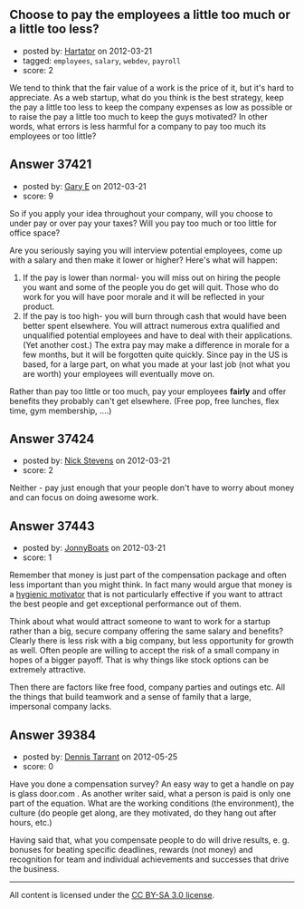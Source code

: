 ## Choose to pay the employees a little too much or a little too less?

- posted by: [Hartator](https://stackexchange.com/users/-1/16828-hartator) on 2012-03-21
- tagged: `employees`, `salary`, `webdev`, `payroll`
- score: 2

We tend to think that the fair value of a work is the price of it, but it's hard to appreciate. As a web startup, what do you think is the best strategy, keep the pay a little too less to keep the company expenses as low as possible or to raise the pay a little too much to keep the guys motivated? In other words, what errors is less harmful for a company to pay too much its employees or too little?


## Answer 37421

- posted by: [Gary E](https://stackexchange.com/users/-1/2587-gary-e) on 2012-03-21
- score: 9

So if you apply your idea throughout your company, will you choose to under pay or over pay your taxes? Will you pay too much or too little for office space?

Are you seriously saying you will interview potential employees, come up with a salary and then make it lower or higher? Here's what will happen:

 1. If the pay is lower than normal- you will miss out on hiring the people you want and some of the people you do get will quit. Those who do work for you will have poor morale and it will be reflected in your product.
 2. If the pay is too high- you will burn through cash that would have been better spent elsewhere. You will attract numerous extra qualified and unqualified potential employees and have to deal with their applications. (Yet another cost.) The extra pay may make a difference in morale for a few months, but it will be forgotten quite quickly. Since pay in the US is based, for a large part, on what you made at your last job (not what you are worth) your employees will eventually move on.

Rather than pay too little or too much, pay your employees **fairly** and offer benefits they probably can't get elsewhere. (Free pop, free lunches, flex time, gym membership, ....)



## Answer 37424

- posted by: [Nick Stevens](https://stackexchange.com/users/-1/15902-nick-stevens) on 2012-03-21
- score: 2

Neither - pay just enough that your people don't have to worry about money and can focus on doing awesome work.


## Answer 37443

- posted by: [JonnyBoats](https://stackexchange.com/users/-1/3100-jonnyboats) on 2012-03-21
- score: 1

<p>Remember that money is just part of the compensation package and often less important than you might think. In fact many would argue that money is a <a href="http://en.wikipedia.org/wiki/Two-factor_theory" rel="nofollow">hygienic motivator</a> that is not particularly effective if you want to attract the best people and get exceptional performance out of them.</p>

<p>Think about what would attract someone to want to work for a startup rather than a big, secure company offering the same salary and benefits? Clearly there is less risk with a big company, but less opportunity for growth as well. Often people are willing to accept the risk of a small company in hopes of a bigger payoff. That is why things like stock options can be extremely attractive. </p>

<p>Then there are factors like free food, company parties and outings etc. All the things that build teamwork and a sense of family that a large, impersonal company lacks.</p>



## Answer 39384

- posted by: [Dennis Tarrant](https://stackexchange.com/users/-1/18102-dennis-tarrant) on 2012-05-25
- score: 0

Have you done a compensation survey? An easy way to get a handle on pay is glass door.com .
As another writer said, what a person is paid is only one part of the equation. What are the working conditions (the environment), the culture (do people get along, are they motivated, do they hang out after hours, etc.)

Having said that, what you compensate people to do will drive results, e. g. bonuses for beating specific deadlines, rewards (not money) and recognition for team and individual achievements and successes that drive the business.



---

All content is licensed under the [CC BY-SA 3.0 license](https://creativecommons.org/licenses/by-sa/3.0/).
